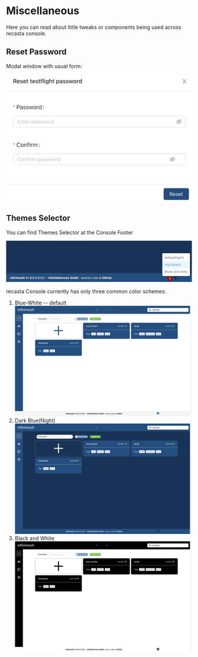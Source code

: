 # Miscellaneous

Here you can read about little tweaks or components being used across recasta console.

## Reset Password

Modal window with usual form:

![Reset-Password](Images/miscellaneous/reset-password.jpg?raw=true)

## Themes Selector

You can find Themes Selector at the Console Footer

![Themes-Selector](Images/miscellaneous/themes-selector.jpg?raw=true)

recasta Console currently has only three common color schemes:

1. Blue-White -- default
    ![Default Theme](Images/miscellaneous/themes/default.png?raw=true)
2. Dark Blue(Night)
    ![night Theme](Images/miscellaneous/themes/night.png?raw=true)
3. Black and White
    ![Black and White Theme](Images/miscellaneous/themes/black-and-white.png?raw=true)